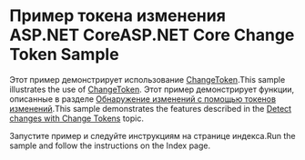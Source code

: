 # <a name="aspnet-core-change-token-sample"></a><span data-ttu-id="a31df-101">Пример токена изменения ASP.NET Core</span><span class="sxs-lookup"><span data-stu-id="a31df-101">ASP.NET Core Change Token Sample</span></span>

<span data-ttu-id="a31df-102">Этот пример демонстрирует использование [ChangeToken](https://docs.microsoft.com/dotnet/api/microsoft.extensions.primitives.changetoken).</span><span class="sxs-lookup"><span data-stu-id="a31df-102">This sample illustrates the use of [ChangeToken](https://docs.microsoft.com/dotnet/api/microsoft.extensions.primitives.changetoken).</span></span> <span data-ttu-id="a31df-103">Этот пример демонстрирует функции, описанные в разделе [Обнаружение изменений с помощью токенов изменений](https://docs.microsoft.com/aspnet/core/fundamentals/change-tokens).</span><span class="sxs-lookup"><span data-stu-id="a31df-103">This sample demonstrates the features described in the [Detect changes with Change Tokens](https://docs.microsoft.com/aspnet/core/fundamentals/change-tokens) topic.</span></span>

<span data-ttu-id="a31df-104">Запустите пример и следуйте инструкциям на странице индекса.</span><span class="sxs-lookup"><span data-stu-id="a31df-104">Run the sample and follow the instructions on the Index page.</span></span>
